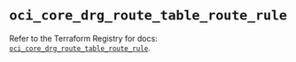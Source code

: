 # `oci_core_drg_route_table_route_rule`

Refer to the Terraform Registry for docs: [`oci_core_drg_route_table_route_rule`](https://registry.terraform.io/providers/oracle/oci/6.37.0/docs/resources/core_drg_route_table_route_rule).
